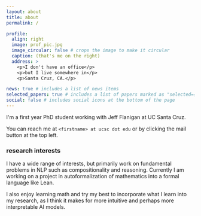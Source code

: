 ```yaml
---
layout: about
title: about
permalink: /

profile:
  align: right
  image: prof_pic.jpg
  image_circular: false # crops the image to make it circular
  caption: (that's me on the right)
  address: >
    <p>I don't have an office</p>
    <p>but I live somewhere in</p>
    <p>Santa Cruz, CA.</p>

news: true # includes a list of news items
selected_papers: true # includes a list of papers marked as "selected={true}"
social: false # includes social icons at the bottom of the page
---
```


I'm a first year PhD student working with Jeff Flanigan at UC Santa Cruz.

You can reach me at `<firstname> at ucsc dot edu` or by clicking the mail button at the top left.

### research interests
I have a wide range of interests, but primarily work on fundamental problems in NLP such as
compositionality and reasoning. Currently I am working on a project in autoformalization of
mathematics into a formal language like Lean.

I also enjoy learning math and try my best to incorporate what I learn into my research, as I think
it makes for more intuitive and perhaps more interpretable AI models.
